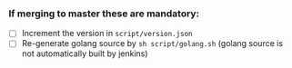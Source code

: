 ### If merging to master these are mandatory:

- [ ] Increment the version in `script/version.json`
- [ ] Re-generate golang source by `sh script/golang.sh` (golang source is not automatically built by jenkins)